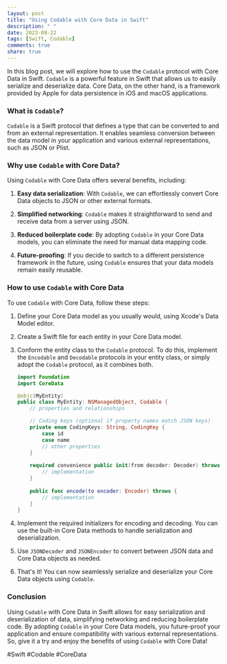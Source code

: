 ```yaml
---
layout: post
title: "Using Codable with Core Data in Swift"
description: " "
date: 2023-09-22
tags: [Swift, Codable]
comments: true
share: true
---
```


In this blog post, we will explore how to use the `Codable` protocol with Core Data in Swift. `Codable` is a powerful feature in Swift that allows us to easily serialize and deserialize data. Core Data, on the other hand, is a framework provided by Apple for data persistence in iOS and macOS applications.

### What is `Codable`?

`Codable` is a Swift protocol that defines a type that can be converted to and from an external representation. It enables seamless conversion between the data model in your application and various external representations, such as JSON or Plist.

### Why use `Codable` with Core Data?

Using `Codable` with Core Data offers several benefits, including:

1. **Easy data serialization**: With `Codable`, we can effortlessly convert Core Data objects to JSON or other external formats.

2. **Simplified networking**: `Codable` makes it straightforward to send and receive data from a server using JSON.

3. **Reduced boilerplate code**: By adopting `Codable` in your Core Data models, you can eliminate the need for manual data mapping code.

4. **Future-proofing**: If you decide to switch to a different persistence framework in the future, using `Codable` ensures that your data models remain easily reusable.

### How to use `Codable` with Core Data

To use `Codable` with Core Data, follow these steps:

1. Define your Core Data model as you usually would, using Xcode's Data Model editor.

2. Create a Swift file for each entity in your Core Data model.

3. Conform the entity class to the `Codable` protocol. To do this, implement the `Encodable` and `Decodable` protocols in your entity class, or simply adopt the `Codable` protocol, as it combines both.

   ```swift
   import Foundation
   import CoreData

   @objc(MyEntity)
   public class MyEntity: NSManagedObject, Codable {
       // properties and relationships
   
       // Coding keys (optional if property names match JSON keys)
       private enum CodingKeys: String, CodingKey {
           case id
           case name
           // other properties
       }
       
       required convenience public init(from decoder: Decoder) throws {
           // implementation
       }
       
       public func encode(to encoder: Encoder) throws {
           // implementation
       }
   }
   ```

4. Implement the required initializers for encoding and decoding. You can use the built-in Core Data methods to handle serialization and deserialization.

5. Use `JSONDecoder` and `JSONEncoder` to convert between JSON data and Core Data objects as needed.

6. That's it! You can now seamlessly serialize and deserialize your Core Data objects using `Codable`.

### Conclusion

Using `Codable` with Core Data in Swift allows for easy serialization and deserialization of data, simplifying networking and reducing boilerplate code. By adopting `Codable` in your Core Data models, you future-proof your application and ensure compatibility with various external representations. So, give it a try and enjoy the benefits of using `Codable` with Core Data!

#Swift #Codable #CoreData